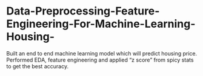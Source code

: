 # Data-Preprocessing-Feature-Engineering-For-Machine-Learning-Housing-
Built an end to end machine learning model which will predict housing price. Performed EDA, feature engineering and applied “z score” from spicy stats to get the best accuracy.
